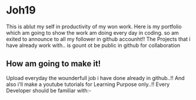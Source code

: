 # Joh19

This is ablut my self in productivity of my won work. Here is my portfolio which am going to show the work am doing every day in coding. so am exited to announce to all my follower in github accounht!! The Projects that i have already work with.. is gount ot be public in github for collaboration

## How am going to make it!

Upload everyday the wounderfull job i have done already in github..!! And also i'll make a youtube tutorials for Learning Purpose only..!! Every Developer should be familiar with:- 

